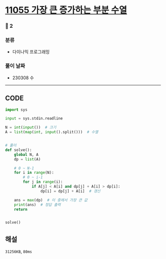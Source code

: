 # [11055 가장 큰 증가하는 부분 수열](https://www.acmicpc.net/problem/11055)

### 🥈 2

### 분류

- 다이나믹 프로그래밍

### 풀이 날짜

- 230308 수

---

## CODE

```python
import sys

input = sys.stdin.readline

N = int(input())  # 크기
A = list(map(int, input().split()))  # 수열


# 풀이
def solve():
    global N, A
    dp = list(A)

    # 0 ~ N-1
    for i in range(N):
        # 0 ~ i-1
        for j in range(i):
            if A[j] < A[i] and dp[j] + A[i] > dp[i]:
                dp[i] = dp[j] + A[i]  # 갱신

    ans = max(dp)  # 이 중에서 가장 큰 값
    print(ans)  # 정답 출력
    return


solve()

```

## 해설

`31256KB`, `80ms`
